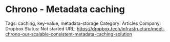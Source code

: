 # Chrono - Metadata caching

Tags: caching, key-value, metadata-storage
Category: Articles
Company: Dropbox
Status: Not started
URL: https://dropbox.tech/infrastructure/meet-chrono-our-scalable-consistent-metadata-caching-solution